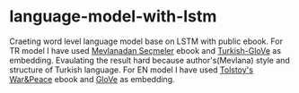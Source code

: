 # language-model-with-lstm
Craeting word level language model base on LSTM with public ebook.
For TR model I have used [Mevlanadan Seçmeler](https://hattusa.live/kitaplar/mevlana-mevlana-celaleddin-ruminin-butun-eserlerinden-secmeler) ebook and [Turkish-GloVe](https://github.com/inzva/Turkish-GloVe) as embedding.
Evaulating the result hard because author's(Mevlana) style and structure of Turkish language.
For EN model I have used [Tolstoy's War&Peace](https://www.gutenberg.org/ebooks/2600) ebook and [GloVe](https://nlp.stanford.edu/projects/glove/) as embedding.

